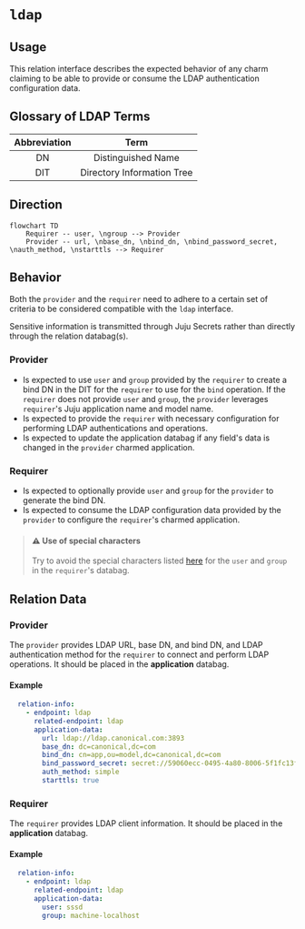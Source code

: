 # `ldap`

## Usage

This relation interface describes the expected behavior of any charm claiming to
be able to provide or consume the LDAP authentication configuration data.

## Glossary of LDAP Terms

| Abbreviation |            Term            |
|:------------:|:--------------------------:|
|      DN      |     Distinguished Name     |
|     DIT      | Directory Information Tree |

## Direction

```mermaid
flowchart TD
    Requirer -- user, \ngroup --> Provider
    Provider -- url, \nbase_dn, \nbind_dn, \nbind_password_secret, \nauth_method, \nstarttls --> Requirer
```

## Behavior

Both the `provider` and the `requirer` need to adhere to a certain set of
criteria to be considered compatible with the `ldap` interface.

Sensitive information is transmitted through Juju Secrets rather than directly
through the relation databag(s).

### Provider

- Is expected to use `user` and `group` provided by the `requirer` to create a
  bind DN in the DIT for the `requirer` to use for the `bind` operation. If
  the `requirer` does not provide `user` and `group`, the `provider`
  leverages `requirer`'s Juju application name and model name.
- Is expected to provide the `requirer` with necessary configuration for
  performing LDAP authentications and operations.
- Is expected to update the application databag if any field's data is changed
  in the `provider` charmed application.

### Requirer

- Is expected to optionally provide `user` and `group` for the `provider` to
  generate the bind DN.
- Is expected to consume the LDAP configuration data provided by the `provider`
  to configure the `requirer`'s charmed application.

> #### ⚠️ Use of special characters
> Try to avoid the special characters
> listed [here](https://datatracker.ietf.org/doc/html/rfc2253#section-2.4)
> for the `user` and `group` in the `requirer`'s databag.

## Relation Data

### Provider

The `provider` provides LDAP URL, base DN, and bind DN, and LDAP
authentication method for the `requirer` to connect and perform LDAP operations.
It should be placed in the **application** databag.

#### Example

```yaml
  relation-info:
    - endpoint: ldap
      related-endpoint: ldap
      application-data:
        url: ldap://ldap.canonical.com:3893
        base_dn: dc=canonical,dc=com
        bind_dn: cn=app,ou=model,dc=canonical,dc=com
        bind_password_secret: secret://59060ecc-0495-4a80-8006-5f1fc13fd783/cjqub6vubg2s77p3nio0
        auth_method: simple
        starttls: true
``````

### Requirer

The `requirer` provides LDAP client information. It should be placed in the
**application** databag.

#### Example

```yaml
  relation-info:
    - endpoint: ldap
      related-endpoint: ldap
      application-data:
        user: sssd
        group: machine-localhost
```

